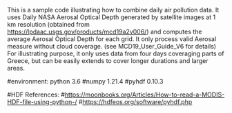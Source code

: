 


This is a sample code illustrating how to combine daily air pollution data.
It uses Daily NASA Aerosal Optical Depth generated by satellite images at 1 km resolution (obtained from https://lpdaac.usgs.gov/products/mcd19a2v006/)
and computes the average Aerosal Optical Depth for each grid. It only process valid Aerosal measure without cloud coverage. (see MCD19_User_Guide_V6 for details)
For illustrating purpose, it only uses data from four days coveraging parts of Greece, but can be easily extends to cover longer durations and larger areas.



#environment: python 3.6 
#numpy 1.21.4
#pyhdf 0.10.3

#HDF References:
#https://moonbooks.org/Articles/How-to-read-a-MODIS-HDF-file-using-python-/
#https://hdfeos.org/software/pyhdf.php
